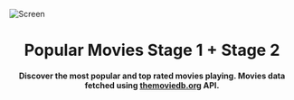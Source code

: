 ![Screen](https://github.com/mohammedalsharif/PopularMoviesApp/blob/master/mockup/Mockup.jpg)
<h1 align="center">Popular Movies Stage 1 + Stage 2</h1>
<h4 align="center">
	Discover the most popular and top rated movies playing. Movies data fetched using <a href="https://www.themoviedb.org/">themoviedb.org</a> API.
</h4>
